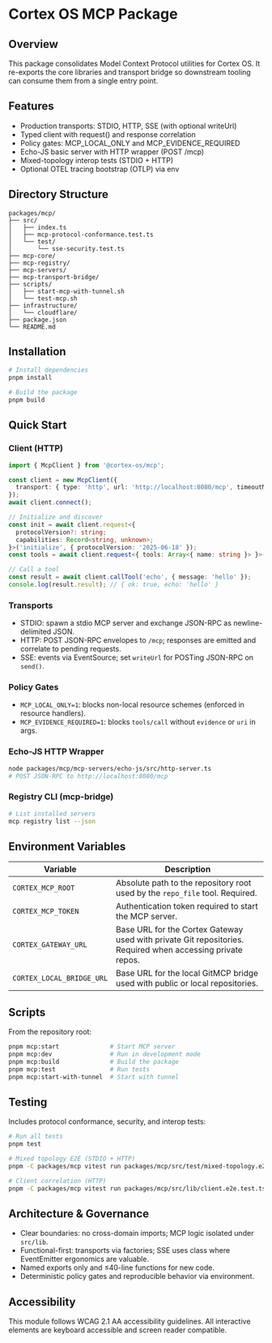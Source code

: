 <!--
This README.md file follows WCAG 2.1 AA accessibility guidelines:
- Clear document structure with semantic headings
- Descriptive link text
- Alternative text for images
- High contrast content organization
-->

# Cortex OS MCP Package

## Overview

This package consolidates Model Context Protocol utilities for Cortex OS. It re-exports the core libraries and transport bridge so downstream tooling can consume them from a single entry point.

## Features

- Production transports: STDIO, HTTP, SSE (with optional writeUrl)
- Typed client with request<TResult>() and response correlation
- Policy gates: MCP_LOCAL_ONLY and MCP_EVIDENCE_REQUIRED
- Echo-JS basic server with HTTP wrapper (POST /mcp)
- Mixed-topology interop tests (STDIO + HTTP)
- Optional OTEL tracing bootstrap (OTLP) via env

## Directory Structure

```text
packages/mcp/
├── src/
│   ├── index.ts
│   ├── mcp-protocol-conformance.test.ts
│   └── test/
│       └── sse-security.test.ts
├── mcp-core/
├── mcp-registry/
├── mcp-servers/
├── mcp-transport-bridge/
├── scripts/
│   ├── start-mcp-with-tunnel.sh
│   └── test-mcp.sh
├── infrastructure/
│   └── cloudflare/
├── package.json
└── README.md
```

## Installation

```bash
# Install dependencies
pnpm install

# Build the package
pnpm build
```

## Quick Start

### Client (HTTP)

```ts
import { McpClient } from '@cortex-os/mcp';

const client = new McpClient({
  transport: { type: 'http', url: 'http://localhost:8080/mcp', timeoutMs: 10000 },
});
await client.connect();

// Initialize and discover
const init = await client.request<{
  protocolVersion?: string;
  capabilities: Record<string, unknown>;
}>('initialize', { protocolVersion: '2025-06-18' });
const tools = await client.request<{ tools: Array<{ name: string }> }>('tools/list');

// Call a tool
const result = await client.callTool('echo', { message: 'hello' });
console.log(result.result); // { ok: true, echo: 'hello' }
```

### Transports

- STDIO: spawn a stdio MCP server and exchange JSON-RPC as newline-delimited JSON.
- HTTP: POST JSON-RPC envelopes to `/mcp`; responses are emitted and correlate to pending requests.
- SSE: events via EventSource; set `writeUrl` for POSTing JSON-RPC on `send()`.

### Policy Gates

- `MCP_LOCAL_ONLY=1`: blocks non-local resource schemes (enforced in resource handlers).
- `MCP_EVIDENCE_REQUIRED=1`: blocks `tools/call` without `evidence` or `uri` in args.

### Echo-JS HTTP Wrapper

```bash
node packages/mcp/mcp-servers/echo-js/src/http-server.ts
# POST JSON-RPC to http://localhost:8080/mcp
```

### Registry CLI (mcp-bridge)

```bash
# List installed servers
mcp registry list --json
```

## Environment Variables

| Variable                  | Description                                                                                                |
| ------------------------- | ---------------------------------------------------------------------------------------------------------- |
| `CORTEX_MCP_ROOT`         | Absolute path to the repository root used by the `repo_file` tool. Required.                               |
| `CORTEX_MCP_TOKEN`        | Authentication token required to start the MCP server.                                                     |
| `CORTEX_GATEWAY_URL`      | Base URL for the Cortex Gateway used with private Git repositories. Required when accessing private repos. |
| `CORTEX_LOCAL_BRIDGE_URL` | Base URL for the local GitMCP bridge used with public or local repositories.                               |

## Scripts

From the repository root:

```bash
pnpm mcp:start              # Start MCP server
pnpm mcp:dev                # Run in development mode
pnpm mcp:build              # Build the package
pnpm mcp:test               # Run tests
pnpm mcp:start-with-tunnel  # Start with tunnel
```

## Testing

Includes protocol conformance, security, and interop tests:

```bash
# Run all tests
pnpm test

# Mixed topology E2E (STDIO + HTTP)
pnpm -C packages/mcp vitest run packages/mcp/src/test/mixed-topology.e2e.test.ts

# Client correlation (HTTP)
pnpm -C packages/mcp vitest run packages/mcp/src/lib/client.e2e.test.ts
```

## Architecture & Governance

- Clear boundaries: no cross-domain imports; MCP logic isolated under `src/lib`.
- Functional-first: transports via factories; SSE uses class where EventEmitter ergonomics are valuable.
- Named exports only and ≤40-line functions for new code.
- Deterministic policy gates and reproducible behavior via environment.

## Accessibility

This module follows WCAG 2.1 AA accessibility guidelines. All interactive elements are keyboard accessible and screen reader compatible.
